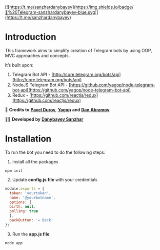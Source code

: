 [![https://t.me/sanzhardanybayev](https://img.shields.io/badge/💬%20Telegram-sanzhardanybayev-blue.svg)](https://t.me/sanzhardanybayev)
# Introduction

This framework aims to simplify creation of Telegram bots by using OOP, MVC approaches and concepts.

  

It’s built upon:

1.  Telegram Bot API - [http://core.telegram.org/bots/api](http://core.telegram.org/bots/api)
2.  NodeJS Telegram Bot API - [https://github.com/yagop/node-telegram-bot-api](https://github.com/yagop/node-telegram-bot-api)
3.  Redux - [https://github.com/reactjs/redux](https://github.com/reactjs/redux)

  

👏  **Credits to** [**Pavel Durov**](https://www.instagram.com/durov)**,** [**Yagop**](https://github.com/yagop) **and** [**Dan Abramov**](https://twitter.com/dan_abramov)

👨‍💻 **Developed by** [**Danybayev Sanzhar**](https://www.facebook.com/s.danybay)

# Installation

To run the bot you need to do the following steps:

1.  Install all the packages

```
npm init
```
2.  Update **config.js file** with your credentials

```js	
module.exports = {  
  token: 'yourtoken',  
  name: '@yourbotname',  
  options: {  
  birth: null,  
  polling: true  
  },  
  backButton: '↩ Back'
};
```
3.  Run the **app.js file** 

```
node app
```
